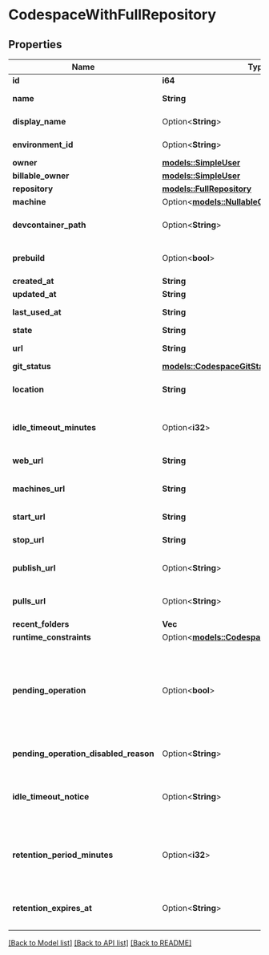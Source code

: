 # CodespaceWithFullRepository

## Properties

Name | Type | Description | Notes
------------ | ------------- | ------------- | -------------
**id** | **i64** |  | 
**name** | **String** | Automatically generated name of this codespace. | 
**display_name** | Option<**String**> | Display name for this codespace. | [optional]
**environment_id** | Option<**String**> | UUID identifying this codespace's environment. | 
**owner** | [**models::SimpleUser**](simple-user.md) |  | 
**billable_owner** | [**models::SimpleUser**](simple-user.md) |  | 
**repository** | [**models::FullRepository**](full-repository.md) |  | 
**machine** | Option<[**models::NullableCodespaceMachine**](nullable-codespace-machine.md)> |  | 
**devcontainer_path** | Option<**String**> | Path to devcontainer.json from repo root used to create Codespace. | [optional]
**prebuild** | Option<**bool**> | Whether the codespace was created from a prebuild. | 
**created_at** | **String** |  | 
**updated_at** | **String** |  | 
**last_used_at** | **String** | Last known time this codespace was started. | 
**state** | **String** | State of this codespace. | 
**url** | **String** | API URL for this codespace. | 
**git_status** | [**models::CodespaceGitStatus**](codespace_git_status.md) |  | 
**location** | **String** | The initally assigned location of a new codespace. | 
**idle_timeout_minutes** | Option<**i32**> | The number of minutes of inactivity after which this codespace will be automatically stopped. | 
**web_url** | **String** | URL to access this codespace on the web. | 
**machines_url** | **String** | API URL to access available alternate machine types for this codespace. | 
**start_url** | **String** | API URL to start this codespace. | 
**stop_url** | **String** | API URL to stop this codespace. | 
**publish_url** | Option<**String**> | API URL to publish this codespace to a new repository. | [optional]
**pulls_url** | Option<**String**> | API URL for the Pull Request associated with this codespace, if any. | 
**recent_folders** | **Vec<String>** |  | 
**runtime_constraints** | Option<[**models::CodespaceRuntimeConstraints**](codespace_runtime_constraints.md)> |  | [optional]
**pending_operation** | Option<**bool**> | Whether or not a codespace has a pending async operation. This would mean that the codespace is temporarily unavailable. The only thing that you can do with a codespace in this state is delete it. | [optional]
**pending_operation_disabled_reason** | Option<**String**> | Text to show user when codespace is disabled by a pending operation | [optional]
**idle_timeout_notice** | Option<**String**> | Text to show user when codespace idle timeout minutes has been overriden by an organization policy | [optional]
**retention_period_minutes** | Option<**i32**> | Duration in minutes after codespace has gone idle in which it will be deleted. Must be integer minutes between 0 and 43200 (30 days). | [optional]
**retention_expires_at** | Option<**String**> | When a codespace will be auto-deleted based on the \"retention_period_minutes\" and \"last_used_at\" | [optional]

[[Back to Model list]](../README.md#documentation-for-models) [[Back to API list]](../README.md#documentation-for-api-endpoints) [[Back to README]](../README.md)


